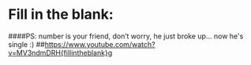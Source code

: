 # Fill in the blank: 
####PS: number is your friend, don’t worry, he just broke up... now he's single :)
##https://www.youtube.com/watch?v=MV3ndmDRH{fillintheblank}g

